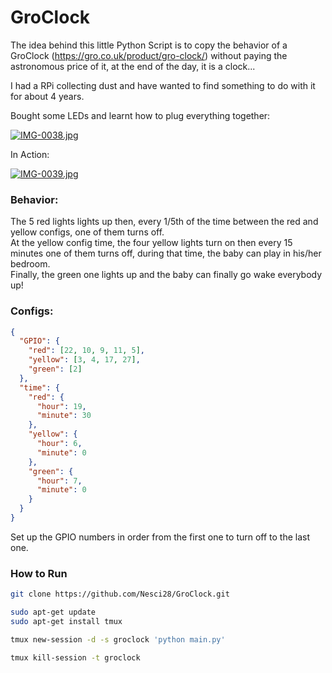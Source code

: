 # GroClock

The idea behind this little Python Script is to copy the behavior of a GroClock (https://gro.co.uk/product/gro-clock/) without paying the astronomous price of it, at the end of the day, it is a clock...

I had a RPi collecting dust and have wanted to find something to do with it for about 4 years.

Bought some LEDs and learnt how to plug everything together:

[![IMG-0038.jpg](https://i.postimg.cc/0jSLYYL2/IMG-0038.jpg)](https://postimg.cc/fSw2Z9z6)

In Action:

[![IMG-0039.jpg](https://i.postimg.cc/43KwHfCX/IMG-0039.jpg)](https://postimg.cc/qtT29dMF)

### Behavior:

The 5 red lights lights up then, every 1/5th of the time between the red and yellow configs, one of them turns off.  
At the yellow config time, the four yellow lights turn on then every 15 minutes one of them turns off, during that time, the baby can play in his/her bedroom.  
Finally, the green one lights up and the baby can finally go wake everybody up!

### Configs:

```json
{
  "GPIO": {
    "red": [22, 10, 9, 11, 5],
    "yellow": [3, 4, 17, 27],
    "green": [2]
  },
  "time": {
    "red": {
      "hour": 19,
      "minute": 30
    },
    "yellow": {
      "hour": 6,
      "minute": 0
    },
    "green": {
      "hour": 7,
      "minute": 0
    }
  }
}
```

Set up the GPIO numbers in order from the first one to turn off to the last one.

### How to Run

```bash
git clone https://github.com/Nesci28/GroClock.git

sudo apt-get update
sudo apt-get install tmux

tmux new-session -d -s groclock 'python main.py'

tmux kill-session -t groclock
```
